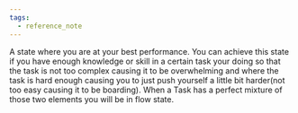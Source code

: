 ```yaml
---
tags:
  - reference_note
---
```


A state where you are at your best performance. You can achieve this state if you have enough knowledge or skill in a certain task your doing so that the task is not too complex causing it to be overwhelming  and where the task is hard enough causing you to just push yourself a little bit harder(not too easy causing it to be boarding). When a Task has a perfect mixture of those two elements you will be in flow state. 